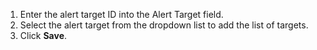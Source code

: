1. Enter the alert target ID into the Alert Target field.
1. Select the alert target from the dropdown list to add the list of targets.
1. Click **Save**.
